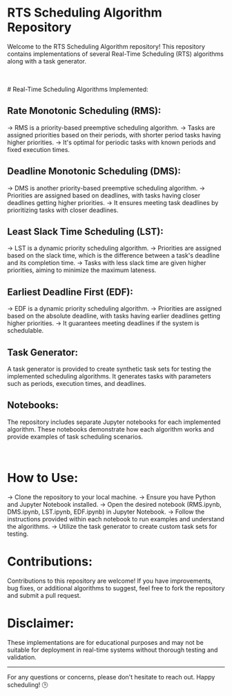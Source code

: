# RTS Scheduling Algorithm Repository
Welcome to the RTS Scheduling Algorithm repository! This repository contains implementations of several Real-Time Scheduling (RTS) algorithms along with a task generator.


<br>
<br>
# Real-Time Scheduling Algorithms Implemented:

## Rate Monotonic Scheduling (RMS):
-> RMS is a priority-based preemptive scheduling algorithm.
-> Tasks are assigned priorities based on their periods, with shorter period tasks having higher priorities.
-> It's optimal for periodic tasks with known periods and fixed execution times.

## Deadline Monotonic Scheduling (DMS):
-> DMS is another priority-based preemptive scheduling algorithm.
-> Priorities are assigned based on deadlines, with tasks having closer deadlines getting higher priorities.
-> It ensures meeting task deadlines by prioritizing tasks with closer deadlines.

## Least Slack Time Scheduling (LST):
-> LST is a dynamic priority scheduling algorithm.
-> Priorities are assigned based on the slack time, which is the difference between a task's deadline and its completion time.
-> Tasks with less slack time are given higher priorities, aiming to minimize the maximum lateness.

## Earliest Deadline First (EDF):
-> EDF is a dynamic priority scheduling algorithm.
-> Priorities are assigned based on the absolute deadline, with tasks having earlier deadlines getting higher priorities.
-> It guarantees meeting deadlines if the system is schedulable.

## Task Generator:
A task generator is provided to create synthetic task sets for testing the implemented scheduling algorithms. It generates tasks with parameters such as periods, execution times, and deadlines.

## Notebooks:
The repository includes separate Jupyter notebooks for each implemented algorithm. These notebooks demonstrate how each algorithm works and provide examples of task scheduling scenarios.

<br>

# How to Use:
-> Clone the repository to your local machine.
-> Ensure you have Python and Jupyter Notebook installed.
-> Open the desired notebook (RMS.ipynb, DMS.ipynb, LST.ipynb, EDF.ipynb) in Jupyter Notebook.
-> Follow the instructions provided within each notebook to run examples and understand the algorithms.
-> Utilize the task generator to create custom task sets for testing.
<br>

# Contributions:
Contributions to this repository are welcome! If you have improvements, bug fixes, or additional algorithms to suggest, feel free to fork the repository and submit a pull request.
<br>

# Disclaimer:
These implementations are for educational purposes and may not be suitable for deployment in real-time systems without thorough testing and validation.

_________________________________________________________________

For any questions or concerns, please don't hesitate to reach out.
Happy scheduling! 🕒
